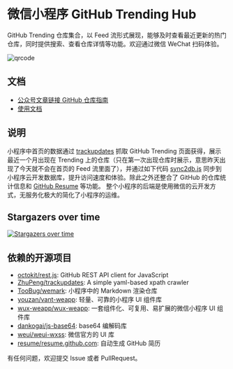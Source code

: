 # 微信小程序 GitHub Trending Hub

GitHub Trending 仓库集合，以 Feed 流形式展现，能够及时查看最近更新的热门仓库，同时提供搜索、查看仓库详情等功能。欢迎通过微信 WeChat 扫码体验。

![qrcode](https://7465-test-3c9b5e-1258459492.tcb.qcloud.la/qrcode.jpg?sign=d350a14b8d342714aa7c7246cd6a41fa&t=1548588526)



## 文档

* [公众号文章链接 GitHub 仓库指南](doc/api.md)
* [使用文档](doc/help.md)



## 说明
小程序中首页的数据通过 [trackupdates](https://github.com/ZhuPeng/trackupdates) 抓取 GitHub Trending 页面获得，展示最近一个月出现在 Trending 上的仓库（只在第一次出现仓库时展示，意思昨天出现了今天就不会在首页的 Feed 流里面了），并通过如下代码 [sync2db.js](sync2db.js) 同步到小程序云开发数据库，提升访问速度和体验。除此之外还整合了 GitHub 的仓库统计信息和 [GitHub Resume](https://github.com/resume/resume.github.com) 等功能。 
整个小程序的后端是使用微信的云开发方式，无服务化极大的简化了小程序的运维。


## Stargazers over time

[![Stargazers over time](https://starcharts.herokuapp.com/ZhuPeng/mp-githubtrending.svg)](https://starcharts.herokuapp.com/ZhuPeng/mp-githubtrending)

## 依赖的开源项目

* [octokit/rest.js](https://github.com/octokit/rest.js): GitHub REST API client for JavaScript
* [ZhuPeng/trackupdates](https://github.com/ZhuPeng/trackupdates): A simple yaml-based xpath crawler
* [TooBug/wemark](https://github.com/TooBug/wemark): 小程序中的 Markdown 渲染仓库
* [youzan/vant-weapp](https://github.com/youzan/vant-weapp): 轻量、可靠的小程序 UI 组件库
* [wux-weapp/wux-weapp](https://github.com/wux-weapp/wux-weapp): 一套组件化、可复用、易扩展的微信小程序 UI 组件库
* [dankogai/js-base64](https://github.com/dankogai/js-base64/): base64 编解码库
* [weui/weui-wxss](https://github.com/weui/weui-wxss): 微信官方的 UI 库
* [resume/resume.github.com](https://github.com/resume/resume.github.com): 自动生成 GitHub 简历


有任何问题，欢迎提交 Issue 或者 PullRequest。
